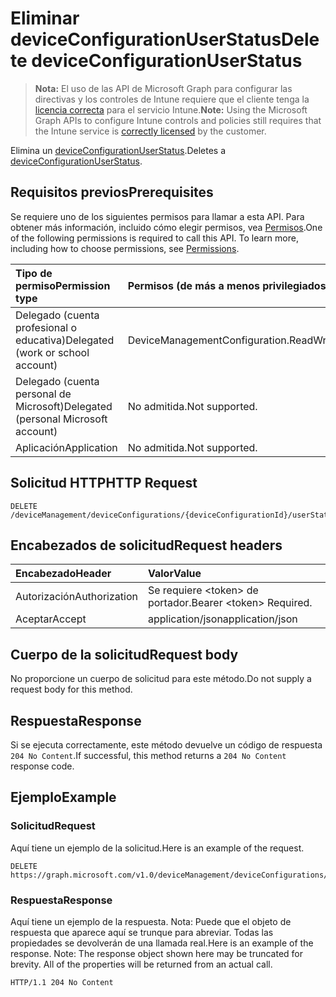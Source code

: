 # <a name="delete-deviceconfigurationuserstatus"></a><span data-ttu-id="abe0b-101">Eliminar deviceConfigurationUserStatus</span><span class="sxs-lookup"><span data-stu-id="abe0b-101">Delete deviceConfigurationUserStatus</span></span>

> <span data-ttu-id="abe0b-102">**Nota:** El uso de las API de Microsoft Graph para configurar las directivas y los controles de Intune requiere que el cliente tenga la [licencia correcta](https://go.microsoft.com/fwlink/?linkid=839381) para el servicio Intune.</span><span class="sxs-lookup"><span data-stu-id="abe0b-102">**Note:** Using the Microsoft Graph APIs to configure Intune controls and policies still requires that the Intune service is [correctly licensed](https://go.microsoft.com/fwlink/?linkid=839381) by the customer.</span></span>

<span data-ttu-id="abe0b-103">Elimina un [deviceConfigurationUserStatus](../resources/intune_deviceconfig_deviceconfigurationuserstatus.md).</span><span class="sxs-lookup"><span data-stu-id="abe0b-103">Deletes a [deviceConfigurationUserStatus](../resources/intune_deviceconfig_deviceconfigurationuserstatus.md).</span></span>
## <a name="prerequisites"></a><span data-ttu-id="abe0b-104">Requisitos previos</span><span class="sxs-lookup"><span data-stu-id="abe0b-104">Prerequisites</span></span>
<span data-ttu-id="abe0b-p101">Se requiere uno de los siguientes permisos para llamar a esta API. Para obtener más información, incluido cómo elegir permisos, vea [Permisos](../../../concepts/permissions_reference.md).</span><span class="sxs-lookup"><span data-stu-id="abe0b-p101">One of the following permissions is required to call this API. To learn more, including how to choose permissions, see [Permissions](../../../concepts/permissions_reference.md).</span></span>

|<span data-ttu-id="abe0b-107">Tipo de permiso</span><span class="sxs-lookup"><span data-stu-id="abe0b-107">Permission type</span></span>|<span data-ttu-id="abe0b-108">Permisos (de más a menos privilegiados)</span><span class="sxs-lookup"><span data-stu-id="abe0b-108">Permissions (from most to least privileged)</span></span>|
|:---|:---|
|<span data-ttu-id="abe0b-109">Delegado (cuenta profesional o educativa)</span><span class="sxs-lookup"><span data-stu-id="abe0b-109">Delegated (work or school account)</span></span>|<span data-ttu-id="abe0b-110">DeviceManagementConfiguration.ReadWrite.All</span><span class="sxs-lookup"><span data-stu-id="abe0b-110">DeviceManagementConfiguration.ReadWrite.All</span></span>|
|<span data-ttu-id="abe0b-111">Delegado (cuenta personal de Microsoft)</span><span class="sxs-lookup"><span data-stu-id="abe0b-111">Delegated (personal Microsoft account)</span></span>|<span data-ttu-id="abe0b-112">No admitida.</span><span class="sxs-lookup"><span data-stu-id="abe0b-112">Not supported.</span></span>|
|<span data-ttu-id="abe0b-113">Aplicación</span><span class="sxs-lookup"><span data-stu-id="abe0b-113">Application</span></span>|<span data-ttu-id="abe0b-114">No admitida.</span><span class="sxs-lookup"><span data-stu-id="abe0b-114">Not supported.</span></span>|

## <a name="http-request"></a><span data-ttu-id="abe0b-115">Solicitud HTTP</span><span class="sxs-lookup"><span data-stu-id="abe0b-115">HTTP Request</span></span>
<!-- {
  "blockType": "ignored"
}
-->
``` http
DELETE /deviceManagement/deviceConfigurations/{deviceConfigurationId}/userStatuses/{deviceConfigurationUserStatusId}
```

## <a name="request-headers"></a><span data-ttu-id="abe0b-116">Encabezados de solicitud</span><span class="sxs-lookup"><span data-stu-id="abe0b-116">Request headers</span></span>
|<span data-ttu-id="abe0b-117">Encabezado</span><span class="sxs-lookup"><span data-stu-id="abe0b-117">Header</span></span>|<span data-ttu-id="abe0b-118">Valor</span><span class="sxs-lookup"><span data-stu-id="abe0b-118">Value</span></span>|
|:---|:---|
|<span data-ttu-id="abe0b-119">Autorización</span><span class="sxs-lookup"><span data-stu-id="abe0b-119">Authorization</span></span>|<span data-ttu-id="abe0b-120">Se requiere &lt;token&gt; de portador.</span><span class="sxs-lookup"><span data-stu-id="abe0b-120">Bearer &lt;token&gt; Required.</span></span>|
|<span data-ttu-id="abe0b-121">Aceptar</span><span class="sxs-lookup"><span data-stu-id="abe0b-121">Accept</span></span>|<span data-ttu-id="abe0b-122">application/json</span><span class="sxs-lookup"><span data-stu-id="abe0b-122">application/json</span></span>|

## <a name="request-body"></a><span data-ttu-id="abe0b-123">Cuerpo de la solicitud</span><span class="sxs-lookup"><span data-stu-id="abe0b-123">Request body</span></span>
<span data-ttu-id="abe0b-124">No proporcione un cuerpo de solicitud para este método.</span><span class="sxs-lookup"><span data-stu-id="abe0b-124">Do not supply a request body for this method.</span></span>

## <a name="response"></a><span data-ttu-id="abe0b-125">Respuesta</span><span class="sxs-lookup"><span data-stu-id="abe0b-125">Response</span></span>
<span data-ttu-id="abe0b-126">Si se ejecuta correctamente, este método devuelve un código de respuesta `204 No Content`.</span><span class="sxs-lookup"><span data-stu-id="abe0b-126">If successful, this method returns a `204 No Content` response code.</span></span>

## <a name="example"></a><span data-ttu-id="abe0b-127">Ejemplo</span><span class="sxs-lookup"><span data-stu-id="abe0b-127">Example</span></span>
### <a name="request"></a><span data-ttu-id="abe0b-128">Solicitud</span><span class="sxs-lookup"><span data-stu-id="abe0b-128">Request</span></span>
<span data-ttu-id="abe0b-129">Aquí tiene un ejemplo de la solicitud.</span><span class="sxs-lookup"><span data-stu-id="abe0b-129">Here is an example of the request.</span></span>
``` http
DELETE https://graph.microsoft.com/v1.0/deviceManagement/deviceConfigurations/{deviceConfigurationId}/userStatuses/{deviceConfigurationUserStatusId}
```

### <a name="response"></a><span data-ttu-id="abe0b-130">Respuesta</span><span class="sxs-lookup"><span data-stu-id="abe0b-130">Response</span></span>
<span data-ttu-id="abe0b-p102">Aquí tiene un ejemplo de la respuesta. Nota: Puede que el objeto de respuesta que aparece aquí se trunque para abreviar. Todas las propiedades se devolverán de una llamada real.</span><span class="sxs-lookup"><span data-stu-id="abe0b-p102">Here is an example of the response. Note: The response object shown here may be truncated for brevity. All of the properties will be returned from an actual call.</span></span>
``` http
HTTP/1.1 204 No Content
```



